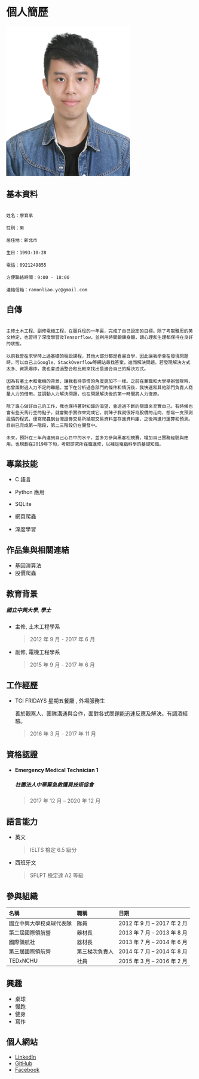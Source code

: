 # 			個人簡歷

<img src="selfie.JPG" height="400px">



## 基本資料

```

姓名：廖育承

性別：男

居住地：新北市

生日：1993-10-28

電話：0921249855

方便聯絡時間：9:00 - 18:00

連絡信箱：ramonliao.yc@gmail.com

```



## 自傳

```

主修土木工程、副修電機工程，在服兵役的一年裏，完成了自己設定的目標。除了考取雅思的英文檢定，也習得了深度學習及Tensorflow，並利用時間鍛鍊身體，讓心理和生理都保持在良好的狀態。

以前我曾在求學時上過基礎的程設課程，其他大部分都是看書自學，因此讓我學會在發現問題時，可以自己上Google、StackOverflow等網站尋找答案，進而解決問題。若發現解決方式太多、資訊爆炸，我也會透過整合和比較來找出最適合自己的解決方式。

因為有著土木和電機的背景，讓我看待事情的角度更加不一樣。之前在兼職和大學舉辦營隊時，也曾面對過人力不足的難題。當下在分析過各部門的條件和情況後，我快速和其他部門負責人商量人力的借用，並調動人力解決問題，也在問題解決後的第一時間將人力復原。

除了專心做好自己的工作，我也保持著對知識的渴望，會透過不斷的閱讀來充實自己。有時候也會有些天馬行空的點子，就會動手實作來完成它。前陣子我就很好奇股價的走向，想寫一支預測股價的程式，便寫爬蟲到台灣證券交易所擷取交易資料並存進資料庫，之後再進行運算和預測。目前已完成第一階段，第二三階段仍在開發中。

未來，預計在三年內達到自己心目中的水平，並多方參與黑客松競賽，增加自己實務經驗與應用。也規劃在2019年下旬，考取研究所在職進修，以補足電腦科學的基礎知識。

```



## 專業技能

* C 語言

* Python 應用

* SQLite
* 網頁爬蟲
* 深度學習



## 作品集與相關連結

* 基因演算法
* 股價爬蟲



## 教育背景

##### 國立中興大學,  學士

* 主修,  土木工程學系

  > 2012 年 9 月 - 2017 年 6 月

* 副修,  電機工程學系

  > 2015 年 9 月 - 2017 年 6 月



## 工作經歷

* TGI FRIDAYS 星期五餐廳 ,  外場服務生

  善於觀察人、團隊溝通與合作，面對各式問題能迅速反應及解決。有調酒經驗。

  > 2016 年 3 月 - 2017 年 11 月



## 資格認證

- #### Emergency Medical Technician 1

  ##### 社團法人中華緊急救護員技術協會

  > 2017 年 12 月 – 2020 年 12 月



## 語言能力

* 英文

  > IELTS 檢定 6.5 級分

* 西班牙文

  > SFLPT 檢定達 A2 等級



## 參與組織

| 名稱                     | 職稱           | 日期                        |
| :----------------------- | :------------- | :-------------------------- |
| 國立中興大學校桌球代表隊 | 隊員           | 2012 年 9 月 – 2017 年 2 月 |
| 第二屆國際領航營         | 器材長         | 2013 年 7 月 – 2013 年 8 月 |
| 國際領航社               | 器材長         | 2013 年 7 月 – 2014 年 6 月 |
| 第三屆國際領航營         | 第三梯次負責人 | 2014 年 7 月 – 2014 年 8 月 |
| TEDxNCHU                 | 社員           | 2015 年 3 月 – 2016 年 2 月 |



## 興趣

* 桌球
* 慢跑
* 健身
* 寫作



## 個人網站

* [LinkedIn](www.linkedin.com/in/ramonliao)
* [GitHub](https://github.com/RamonLiao)
* [Facebook](https://www.facebook.com/yc52811)

